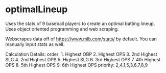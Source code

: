 # optimalLineup
Uses the stats of 9 baseball players to create an optimal batting lineup. Uses object oriented programming and web scraping.

Webscrapes data off of https://www.mlb.com/stats/ by default. You can manually input stats as well.

Calculation Details:
order:
    1. Highest OBP
    2. Highest OPS
    3. 2nd Highest SLG
    4. 2nd Highest OPS
    5. Highest SLG
    6. 3rd Highest OPS
    7. 4th Highest OPS
    8. 5th Highest OPS
    9. 6th Highest OPS
priority: 2,4,1,5,3,6,7,8,9
